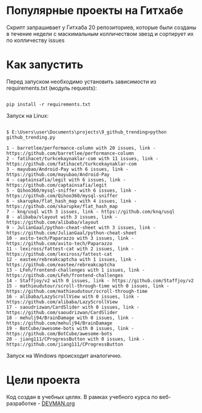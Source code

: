 # Популярные проекты на Гитхабе

Скрипт запрашивает у Гитхаба 20 репозиториев, которые были созданы в течение недели с маскимальным колличеством звезд и сортирует их по колличеству issues

# Как запустить
Перед запуском необходимо установить зависимости из requirements.txt (модуль requests):
```#!bash

pip install -r requirements.txt

```
Запуск на Linux:

```#!bash

$ E:\Users\user\Documents\projects\9_github_trending>python github_trending.py

1 - barretlee/performance-column with 20 issues, link - https://github.com/barretlee/performance-column
2 - fatihacet/turkcekaynaklar-com with 11 issues, link - https://github.com/fatihacet/turkcekaynaklar-com
3 - mayubao/Android-Pay with 6 issues, link - https://github.com/mayubao/Android-Pay
4 - captainsafia/legit with 6 issues, link - https://github.com/captainsafia/legit
5 - Qihoo360/mysql-sniffer with 6 issues, link - https://github.com/Qihoo360/mysql-sniffer
6 - skarupke/flat_hash_map with 4 issues, link - https://github.com/skarupke/flat_hash_map
7 - knq/usql with 3 issues, link - https://github.com/knq/usql
8 - alibaba/vlayout with 3 issues, link - https://github.com/alibaba/vlayout
9 - JulianGaal/python-cheat-sheet with 3 issues, link - https://github.com/JulianGaal/python-cheat-sheet
10 - avito-tech/Paparazzo with 3 issues, link - https://github.com/avito-tech/Paparazzo
11 - lexiross/fattest-cat with 2 issues, link - https://github.com/lexiross/fattest-cat
12 - eastee/rebreakcaptcha with 1 issues, link - https://github.com/eastee/rebreakcaptcha
13 - LFeh/frontend-challenges with 1 issues, link - https://github.com/LFeh/frontend-challenges
14 - Staffjoy/v2 with 0 issues, link - https://github.com/Staffjoy/v2
15 - mathieudutour/scroll-through-time with 0 issues, link - https://github.com/mathieudutour/scroll-through-time
16 - alibaba/LazyScrollView with 0 issues, link - https://github.com/alibaba/LazyScrollView
17 - saoudrizwan/CardSlider with 0 issues, link - https://github.com/saoudrizwan/CardSlider
18 - mehulj94/BrainDamage with 0 issues, link - https://github.com/mehulj94/BrainDamage
19 - BotCube/awesome-bots with 0 issues, link - https://github.com/BotCube/awesome-bots
20 - jiang111/CProgressButton with 0 issues, link - https://github.com/jiang111/CProgressButton

```

Запуск на Windows происходит аналогично.

# Цели проекта

Код создан в учебных целях. В рамках учебного курса по веб-разработке - [DEVMAN.org](https://devman.org)
